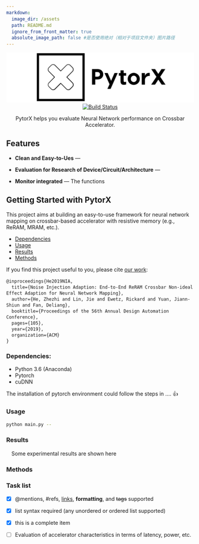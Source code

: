 ```yaml
---
markdown:
  image_dir: /assets
  path: README.md
  ignore_from_front_matter: true
  absolute_image_path: false #是否使用绝对（相对于项目文件夹）图片路径
---
```


<p align="center">
  <img src="./imgs/pytorx_logo3.jpeg" alt="Slate: API Documentation Generator" width="700">
  <br>
  <a href="https://travis-ci.org/lord/slate"><img src="https://travis-ci.org/lord/slate.svg?branch=master" alt="Build Status"></a>
</p>

<p align="center">PytorX helps you evaluate Neural Network performance on Crossbar Accelerator.</p>

Features
--------------------------------------------------------------------------------

* **Clean and Easy-to-Ues** —

* **Evaluation for Research of Device/Circuit/Architecture** —

* **Monitor integrated** — The functions

Getting Started with PytorX
------------------------------

This project aims at building an easy-to-use framework for neural network mapping on crossbar-based accelerator with resistive memory (e.g., ReRAM, MRAM, etc.).


- [Dependencies](#Dependencies)
- [Usage](#Usage)
- [Results](#Results)
- [Methods](#Methods)


If you find this project useful to you, please cite [our work](https://arxiv.org/abs/1807.07948):
```
@inproceedings{He2019NIA,
  title={Noise Injection Adaption: End-to-End ReRAM Crossbar Non-ideal Effect Adaption for Neural Network Mapping},
  author={He, Zhezhi and Lin, Jie and Ewetz, Rickard and Yuan, Jiann-Shiun and Fan, Deliang},
  booktitle={Proceedings of the 56th Annual Design Automation Conference},
  pages={105},
  year={2019},
  organization={ACM}
}
```
### Dependencies:

* Python 3.6 (Anaconda)
* Pytorch 
* cuDNN 

The installation of pytorch environment could follow the steps in .... :+1:

### Usage

```bash {.line-numbers}
python main.py --
```

### Results

　Some experimental results are shown here

### Methods

### Task list
- [x] @mentions, #refs, [links](), **formatting**, and <del>tags</del> supported
- [x] list syntax required (any unordered or ordered list supported)
- [x] this is a complete item
- [ ] Evaluation of accelerator characteristics in terms of latency, power, etc.

